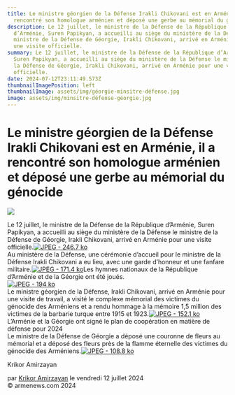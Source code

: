 ```yaml
---
title: Le ministre géorgien de la Défense Irakli Chikovani est en Arménie, il a
  rencontré son homologue arménien et déposé une gerbe au mémorial du génocide
description: Le 12 juillet, le ministre de la Défense de la République
  d’Arménie, Suren Papikyan, a accueilli au siège du ministère de la Défense le
  ministre de la Défense de Géorgie, Irakli Chikovani, arrivé en Arménie pour
  une visite officielle.
summary: Le 12 juillet, le ministre de la Défense de la République d’Arménie,
  Suren Papikyan, a accueilli au siège du ministère de la Défense le ministre de
  la Défense de Géorgie, Irakli Chikovani, arrivé en Arménie pour une visite
  officielle.
date: 2024-07-12T23:11:49.573Z
thumbnailImagePosition: left
thumbnailImage: assets/img/géorgie-minsitre-défense.jpg
image: assets/img/minsitre-défense-géorgie.jpg
---
```

<!--StartFragment-->

# Le ministre géorgien de la Défense Irakli Chikovani est en Arménie, il a rencontré son homologue arménien et déposé une gerbe au mémorial du génocide



![](https://www.armenews.com/IMG/arton117774.jpg)

Le 12 juillet, le ministre de la Défense de la République d’Arménie, Suren Papikyan, a accueilli au siège du ministère de la Défense le ministre de la Défense de Géorgie, Irakli Chikovani, arrivé en Arménie pour une visite officielle.[![JPEG - 246.7 ko](https://www.armenews.com/local/cache-vignettes/L670xH447/45-27-dbaf1.jpg?1720795985)](https://www.armenews.com/IMG/jpg/f/6/e/45-27.jpg "jpg/f/6/e/45-27.jpg")\
Au ministère de la Défense, une cérémonie d’accueil pour le ministre de la Défense Irakli Chikovani a eu lieu, avec une garde d’honneur et une fanfare militaire.[![JPEG - 171.4 ko](https://www.armenews.com/local/cache-vignettes/L670xH447/45a-20-f16dc.jpg?1720795985)](https://www.armenews.com/IMG/jpg/0/e/2/45a-20.jpg "jpg/0/e/2/45a-20.jpg")Les hymnes nationaux de la République d’Arménie et de la Géorgie ont été joués.\
[![JPEG - 194 ko](https://www.armenews.com/local/cache-vignettes/L670xH447/45b-10-3f281.jpg?1720795985)](https://www.armenews.com/IMG/jpg/6/0/d/45b-10.jpg "jpg/6/0/d/45b-10.jpg")\
Le ministre géorgien de la Défense, Irakli Chikovani, arrivé en Arménie pour une visite de travail, a visité le complexe mémorial des victimes du génocide des Arméniens et a rendu hommage à la mémoire 1,5 million des victimes de la barbarie turque entre 1915 et 1923.[![JPEG - 152.1 ko](https://www.armenews.com/local/cache-vignettes/L670xH428/45c-6-e54c0.jpg?1720795985)](https://www.armenews.com/IMG/jpg/0/5/6/45c-6.jpg "jpg/0/5/6/45c-6.jpg")\
L’Arménie et la Géorgie ont signé le plan de coopération en matière de défense pour 2024\
Le ministre de la Défense de Géorgie a déposé une couronne de fleurs au mémorial et a déposé des fleurs près de la flamme éternelle des victimes du génocide des Arméniens.[![JPEG - 108.8 ko](https://www.armenews.com/local/cache-vignettes/L670xH443/57-6-ee57b.jpg?1720797207)](https://www.armenews.com/IMG/jpg/3/8/a/57-6.jpg "jpg/3/8/a/57-6.jpg")

Krikor Amirzayan

par [Krikor Amirzayan](https://www.armenews.com/spip.php?page=auteur&id_auteur=33) le vendredi 12 juillet 2024\
© armenews.com 2024

<!--EndFragment-->